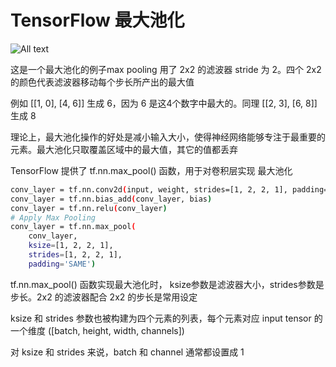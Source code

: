 # TensorFlow 最大池化

![All text](http://ww1.sinaimg.cn/large/dc05ba18ly1fnu0h2rnt5j20f70a0jrp.jpg)

这是一个最大池化的例子max pooling 用了 2x2 的滤波器 stride 为 2。四个 2x2 的颜色代表滤波器移动每个步长所产出的最大值

例如 [[1, 0], [4, 6]] 生成 6，因为 6 是这4个数字中最大的。同理 [[2, 3], [6, 8]] 生成 8

理论上，最大池化操作的好处是减小输入大小，使得神经网络能够专注于最重要的元素。最大池化只取覆盖区域中的最大值，其它的值都丢弃

TensorFlow 提供了 tf.nn.max_pool() 函数，用于对卷积层实现 最大池化

```bash
conv_layer = tf.nn.conv2d(input, weight, strides=[1, 2, 2, 1], padding='SAME')
conv_layer = tf.nn.bias_add(conv_layer, bias)
conv_layer = tf.nn.relu(conv_layer)
# Apply Max Pooling
conv_layer = tf.nn.max_pool(
    conv_layer,
    ksize=[1, 2, 2, 1],
    strides=[1, 2, 2, 1],
    padding='SAME')
```

tf.nn.max_pool() 函数实现最大池化时， ksize参数是滤波器大小，strides参数是步长。2x2 的滤波器配合 2x2 的步长是常用设定

ksize 和 strides 参数也被构建为四个元素的列表，每个元素对应 input tensor 的一个维度 ([batch, height, width, channels])

对 ksize 和 strides 来说，batch 和 channel 通常都设置成 1
